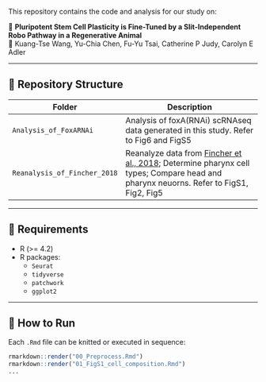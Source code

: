 
This repository contains the code and analysis for our study on:

📄 **Pluripotent Stem Cell Plasticity is Fine-Tuned by a Slit-Independent Robo Pathway in a Regenerative Animal**  
🧬 Kuang-Tse Wang, Yu-Chia Chen, Fu-Yu Tsai, Catherine P Judy, Carolyn E Adler

---

## 📁 Repository Structure

| Folder                      | Description |
|----------------------------------|-------------|
| `Analysis_of_FoxARNAi`              | Analysis of foxA(RNAi) scRNAseq data generated in this study. Refer to Fig6 and FigS5 |
| `Reanalysis_of_Fincher_2018`  | Reanalyze data from [Fincher et al., 2018](https://pubmed.ncbi.nlm.nih.gov/29674431/); Determine pharynx cell types; Compare head and pharynx neuorns. Refer to FigS1, Fig2, Fig5 |


---

## 🔧 Requirements

- R (>= 4.2)
- R packages:
  - `Seurat`
  - `tidyverse`
  - `patchwork`
  - `ggplot2`

---

## 🚀 How to Run

Each `.Rmd` file can be knitted or executed in sequence:

```r
rmarkdown::render("00_Preprocess.Rmd")
rmarkdown::render("01_FigS1_cell_composition.Rmd")
...
